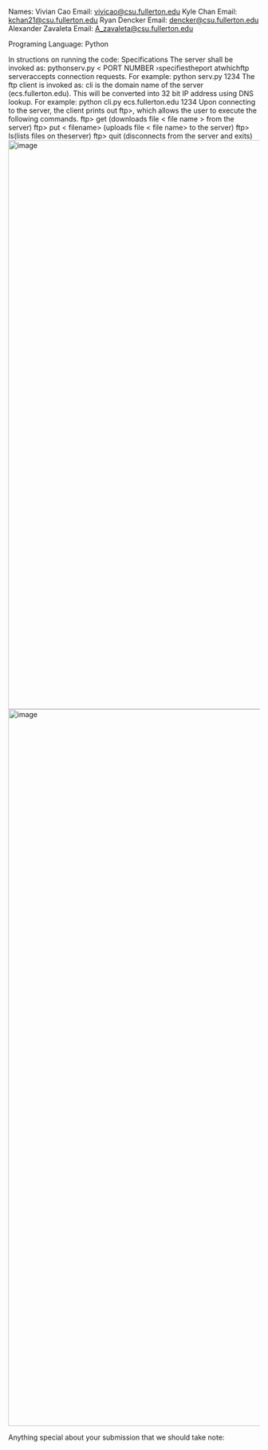 Names:
Vivian Cao         Email: vivicao@csu.fullerton.edu 
Kyle Chan          Email: kchan21@csu.fullerton.edu
Ryan Dencker       Email: dencker@csu.fullerton.edu
Alexander Zavaleta Email: A_zavaleta@csu.fullerton.edu

Programing Language: Python

In structions on running the code:
Specifications
The server shall be invoked as:
pythonserv.py<PORTNUMBER>
< PORT NUMBER ›specifiestheport atwhichftp serveraccepts connection requests.
For example: python serv.py 1234
The ftp client is invoked as:
cli <server machine> <server port>
<server machine> is the domain name of the server (ecs.fullerton.edu). This will be converted into 32 bit IP address using DNS lookup. For example: python cli.py ecs.fullerton.edu 1234
Upon connecting to the server, the client prints out ftp>, which allows the user to execute the following commands.
ftp> get <file name > (downloads file < file name > from the server) ftp> put < filename> (uploads file < file name> to the server)
ftp> Is(lists files on theserver)
ftp> quit (disconnects from the server and exits)
<img width="1139" alt="image" src="https://github.com/K4le21/CPSC-471/assets/70111655/14623cf4-ab84-49e2-a450-688b3e686cdb">
<img width="1435" alt="image" src="https://github.com/K4le21/CPSC-471/assets/70111655/521f7c9e-d2e1-4927-901f-9393e85ece25">


Anything special about your submission that we should take note:


